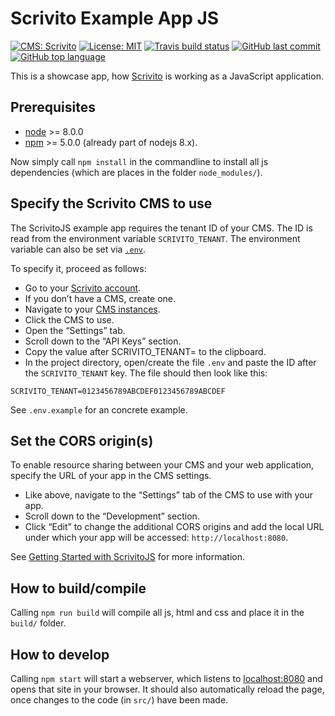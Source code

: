 # Scrivito Example App JS

[![CMS: Scrivito](https://img.shields.io/badge/CMS-Scrivito-brightgreen.svg)](https://scrivito.com) [![License: MIT](https://img.shields.io/badge/License-MIT-blue.svg)](https://opensource.org/licenses/MIT) [![Travis build status](https://img.shields.io/travis/Scrivito/scrivito_example_app_js.svg)](https://travis-ci.org/Scrivito/scrivito_example_app_js) [![GitHub last commit](https://img.shields.io/github/last-commit/Scrivito/scrivito_example_app_js.svg)](https://github.com/Scrivito/scrivito_example_app_js) [![GitHub top language](https://img.shields.io/github/languages/top/Scrivito/scrivito_example_app_js.svg)](https://github.com/Scrivito/scrivito_example_app_js)

This is a showcase app, how [Scrivito](https://scrivito.com) is working as a JavaScript application.

## Prerequisites

* [node](https://nodejs.org/en/) >= 8.0.0
* [npm](https://www.npmjs.com/get-npm) >= 5.0.0 (already part of nodejs 8.x).

Now simply call `npm install` in the commandline to install all js dependencies (which are places in the folder `node_modules/`).

## Specify the Scrivito CMS to use

The ScrivitoJS example app requires the tenant ID of your CMS. The ID is read from the environment variable `SCRIVITO_TENANT`. The environment variable can also be set via [`.env`](https://github.com/motdotla/dotenv).

To specify it, proceed as follows:

* Go to your [Scrivito account](https://my.scrivito.com/account).
* If you don’t have a CMS, create one.
* Navigate to your [CMS instances](https://my.scrivito.com/tenants).
* Click the CMS to use.
* Open the “Settings” tab.
* Scroll down to the “API Keys” section.
* Copy the value after SCRIVITO_TENANT= to the clipboard.
* In the project directory, open/create the file `.env` and paste the ID after the `SCRIVITO_TENANT` key. The file should then look like this:

```
SCRIVITO_TENANT=0123456789ABCDEF0123456789ABCDEF
```

See `.env.example` for an concrete example.

## Set the CORS origin(s)

To enable resource sharing between your CMS and your web application, specify the URL of your app in the CMS settings.

* Like above, navigate to the “Settings” tab of the CMS to use with your app.
* Scroll down to the “Development” section.
* Click “Edit” to change the additional CORS origins and add the local URL under which your app will be accessed: `http://localhost:8080`.

See [Getting Started with ScrivitoJS](https://scrivito.com/private-beta/getting-started-with-scrivitojs-f729f073bf4672d8) for more information.

## How to build/compile

Calling `npm run build` will compile all js, html and css and place it in the `build/` folder.

## How to develop

Calling `npm start` will start a webserver, which listens to [localhost:8080](http://localhost:8080/) and opens that site in your browser. It should also automatically reload the page, once changes to the code (in `src/`) have been made.
